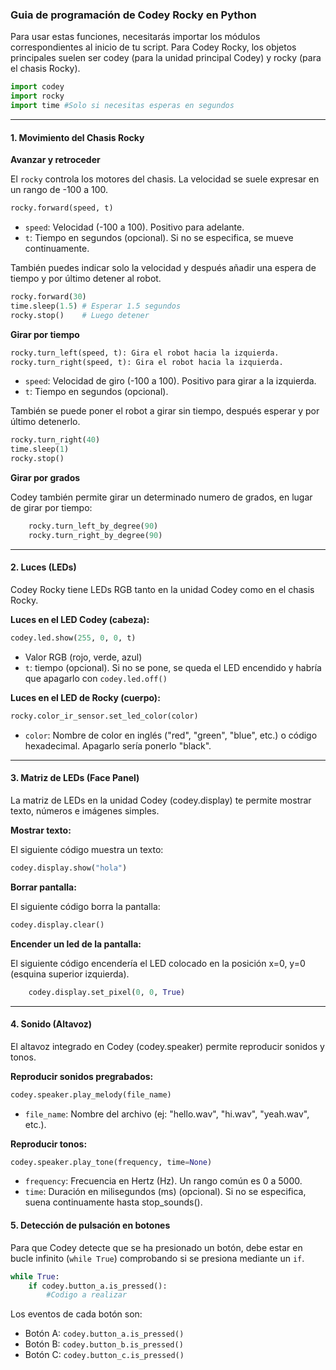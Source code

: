 ### Guia de programación de Codey Rocky en Python

Para usar estas funciones, necesitarás importar los módulos correspondientes al inicio de tu script. Para Codey Rocky, los objetos principales suelen ser codey (para la unidad principal Codey) y rocky (para el chasis Rocky).
```python
import codey
import rocky
import time #Solo si necesitas esperas en segundos
```
---

#### 1. Movimiento del Chasis Rocky

**Avanzar y retroceder**

El `rocky` controla los motores del chasis. La velocidad se suele expresar en un rango de -100 a 100.

```python
rocky.forward(speed, t)
```
- `speed`: Velocidad (-100 a 100). Positivo para adelante.
- `t`: Tiempo en segundos (opcional). Si no se especifica, se mueve continuamente.

También puedes indicar solo la velocidad y después añadir una espera de tiempo y por último detener al robot.
```python
rocky.forward(30)
time.sleep(1.5) # Esperar 1.5 segundos
rocky.stop()    # Luego detener
```

**Girar por tiempo**

```python
rocky.turn_left(speed, t): Gira el robot hacia la izquierda.
rocky.turn_right(speed, t): Gira el robot hacia la izquierda.
```
- `speed`: Velocidad de giro (-100 a 100). Positivo para girar a la izquierda.
- `t`: Tiempo en segundos (opcional).

También se puede poner el robot a girar sin tiempo, después esperar y por último detenerlo.
```python
rocky.turn_right(40)
time.sleep(1)
rocky.stop()
```

**Girar por grados**

Codey también permite girar un determinado numero de grados, en lugar de girar por tiempo:

```python
    rocky.turn_left_by_degree(90)
    rocky.turn_right_by_degree(90)
```

--- 

#### 2. Luces (LEDs)

Codey Rocky tiene LEDs RGB tanto en la unidad Codey como en el chasis Rocky.

**Luces en el LED Codey (cabeza):**

```python
codey.led.show(255, 0, 0, t)
```
- Valor RGB (rojo, verde, azul)
- `t`: tiempo (opcional). Si no se pone, se queda el LED encendido y habría que apagarlo con `codey.led.off()`

**Luces en el LED de Rocky (cuerpo):**
```python
rocky.color_ir_sensor.set_led_color(color)
```
- `color`: Nombre de color en inglés ("red", "green", "blue", etc.) o código hexadecimal. Apagarlo sería ponerlo "black".

---

#### 3. Matriz de LEDs (Face Panel)

La matriz de LEDs en la unidad Codey (codey.display) te permite mostrar texto, números e imágenes simples.

**Mostrar texto:**

El siguiente código muestra un texto:

```python
codey.display.show("hola")
```

**Borrar pantalla:**

El siguiente código borra la pantalla:

```python
codey.display.clear()
```

**Encender un led de la pantalla:**

El siguiente código encendería el LED colocado en la posición  x=0, y=0 (esquina superior izquierda).

```python
    codey.display.set_pixel(0, 0, True)
```

---

#### 4. Sonido (Altavoz)
El altavoz integrado en Codey (codey.speaker) permite reproducir sonidos y tonos.

**Reproducir sonidos pregrabados:**
```python
codey.speaker.play_melody(file_name)
```
- `file_name`: Nombre del archivo (ej: "hello.wav", "hi.wav", "yeah.wav", etc.).

**Reproducir tonos:**
```python
codey.speaker.play_tone(frequency, time=None)
```
- `frequency`: Frecuencia en Hertz (Hz). Un rango común es 0 a 5000.
- `time`: Duración en milisegundos (ms) (opcional). Si no se especifica, suena continuamente hasta stop_sounds().

#### 5. Detección de pulsación en botones

Para que Codey detecte que se ha presionado un botón, debe estar en bucle infinito (`while True`) comprobando si se presiona mediante un `if`.

```python
while True:
    if codey.button_a.is_pressed():
        #Codigo a realizar
```

Los eventos de cada botón son:
- Botón A: `codey.button_a.is_pressed()`
- Botón B: `codey.button_b.is_pressed()`
- Botón C: `codey.button_c.is_pressed()`






